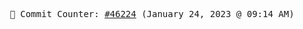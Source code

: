 <p align="center">
    <samp>
        📮 Commit Counter: <a href="https://github.com/Javascript-void0/Javascript-void0/commits/main">#46224</a> (January 24, 2023 @ 09:14 AM)
    </samp>
</p>